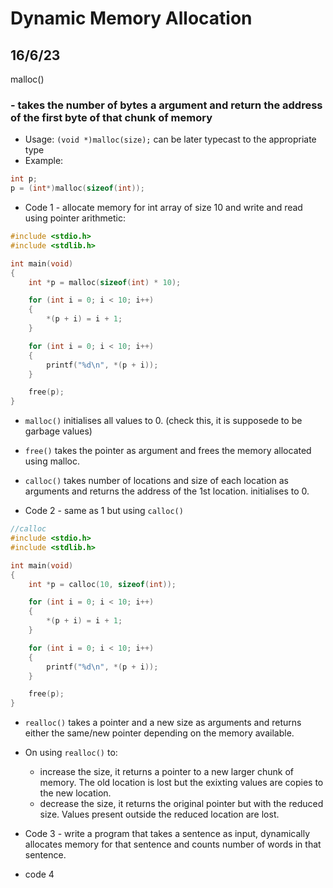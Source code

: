 # Dynamic Memory Allocation

## 16/6/23

malloc()

### - takes the number of bytes a argument and return the address of the first byte of that chunk of memory

- Usage: `(void *)malloc(size);` can be later typecast to the appropriate  type
- Example:

```c
int p;
p = (int*)malloc(sizeof(int));
```

- Code 1 - allocate memory for int array of size 10 and write and read using pointer arithmetic:

```c
#include <stdio.h>
#include <stdlib.h>

int main(void)
{
    int *p = malloc(sizeof(int) * 10);

    for (int i = 0; i < 10; i++)
    {
        *(p + i) = i + 1;
    }

    for (int i = 0; i < 10; i++)
    {
        printf("%d\n", *(p + i));
    }

    free(p);
}
```

- `malloc()` initialises all values to 0. (check this, it is supposede to be garbage values)

- `free()` takes the pointer as argument and frees the memory allocated using malloc.

- `calloc()` takes number of locations and size of each location as arguments and returns the address of the 1st location. initialises to 0.

- Code 2 - same as 1 but using `calloc()`

```c
//calloc
#include <stdio.h>
#include <stdlib.h>

int main(void)
{
    int *p = calloc(10, sizeof(int));

    for (int i = 0; i < 10; i++)
    {
        *(p + i) = i + 1;
    }

    for (int i = 0; i < 10; i++)
    {
        printf("%d\n", *(p + i));
    }

    free(p);    
}
```

- `realloc()` takes a pointer and a new size as arguments and returns either the same/new pointer depending on the memory available.

- On using `realloc()` to:
  - increase the size, it returns a pointer to a new larger chunk of memory. The old location is lost but the exixting values are copies to the new location.
  - decrease the size, it returns the original pointer but with the reduced size. Values present outside the reduced location are lost.

- Code 3 - write a program that takes a sentence as input, dynamically allocates memory for that sentence and counts number of words in that sentence.

- code 4

